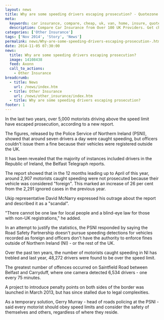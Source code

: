 ```yaml
---
layout: news
title: Why are some speeding drivers escaping prosecution? - Quotezone.co.uk
meta:
  keywords: car insurance, compare, cheap, uk, van, home, insure, quotes, online, comparison, bike, loans, life
  description: Compare Car Insurance from Over 100 UK Providers. Get cheap quotes online now using our fast, free, secure comparison site
categories: ['Other Insurance']
tags: ['Nov 2014', 'Story', 'News']
permalink: news/Why-are-some-speeding-drivers-escaping-prosecution-.htm
date: 2014-11-05 07:30:00
news:
  title: Why are some speeding drivers escaping prosecution?
  image: 14108438
  feed: Axonn
  call_to_actions:
    - Other Insurance
breadcrumb:
  - title: News
    url: /news/index.htm
  - title: Other Insurance
    url: /news/other_insurance/index.htm
  - title: Why are some speeding drivers escaping prosecution?
footer: 1
---
```


In the last two years, over 5,000 motorists driving above the speed limit have escaped prosecution, according to a new report.

The figures, released by the Police Service of Northern Ireland (PSNI), showed that around seven drivers a day were caught speeding, but officers couldn&#39;t issue them a fine because their vehicles were registered outside the UK.

It has been revealed that the majority of instances included drivers in the Republic of Ireland, the Belfast Telegraph reports.

The report showed that in the 12 months leading up to April of this year, around 2,907 motorists caught speeding were not prosecuted because their vehicle was considered &quot;foreign&quot;. This marked an increase of 26 per cent from the 2,291 ignored cases in the previous year.

Ukip representative David McNarry expressed his outrage about the report and described it as a &quot;scandal&quot;.

&quot;There cannot be one law for local people and a blind-eye law for those with non-UK registrations,&quot; he added.

In an attempt to justify the statistics, the PSNI responded by saying the Road Safety Partnership doesn&#39;t pursue speeding detections for vehicles recorded as foreign and officers don&#39;t have the authority to enforce fines outside of Northern Ireland (NI) - or the rest of the UK.

Over the past ten years, the number of motorists caught speeding in NI has trebled and last year, 48,272 drivers were found to be over the speed limit.

The greatest number of offences occurred on Saintfield Road between Belfast and Carryduff, where one camera detected 6,534 drivers - one every 75 minutes.

A project to introduce penalty points on both sides of the border was launched in March 2013, but has since stalled due to legal complexities.

As a temporary solution, Gerry Murray - head of roads policing at the PSNI - said every motorist should obey speed limits and consider the safety of themselves and others, regardless of where they reside.
